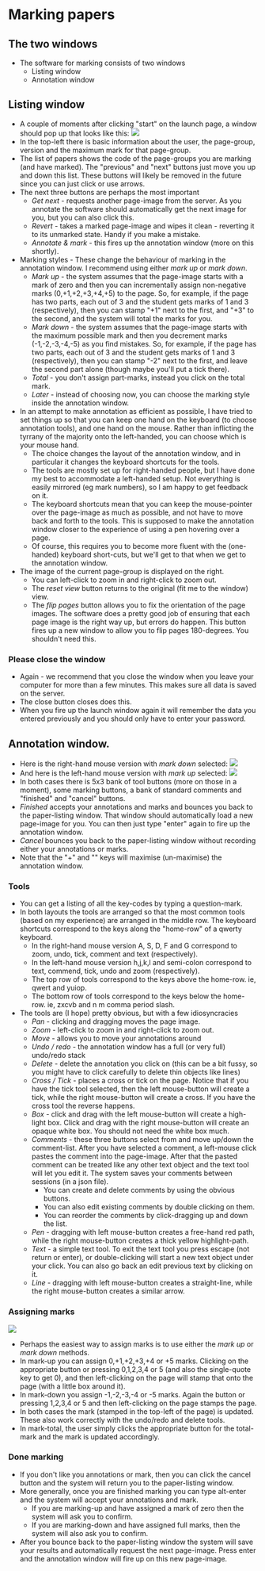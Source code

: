 # Marking papers
## The two windows
* The software for marking consists of two windows
  * Listing window
  * Annotation window

## Listing window
* A couple of moments after clicking "start" on the launch page, a window should pop up that looks like this:
![](figs/client2.png)
* In the top-left there is basic information about the user, the page-group, version and the maximum mark for that page-group.
* The list of papers shows the code of the page-groups you are marking (and have marked). The "previous" and "next" buttons just move you up and down this list. These buttons will likely be removed in the future since you can just click or use arrows.
* The next three buttons are perhaps the most important
  * *Get next* - requests another page-image from the server. As you annotate the software should automatically get the next image for you, but you can also click this.
  * *Revert* - takes a marked page-image and wipes it clean - reverting it to its unmarked state. Handy if you make a mistake.
  * *Annotate & mark* - this fires up the annotation window (more on this shortly).
* Marking styles - These change the behaviour of marking in the annotation window. I recommend using either *mark up* or *mark down*.
  * *Mark up* - the system assumes that the page-image starts with a mark of zero and then you can incrementally assign non-negative marks (0,+1,+2,+3,+4,+5) to the page. So, for example, if the page has two parts, each out of 3 and the student gets marks of 1 and 3 (respectively), then you can stamp "+1" next to the first, and "+3" to the second, and the system will total the marks for you.
  * *Mark down* - the system assumes that the page-image starts with the maximum possible mark and then you decrement marks (-1,-2,-3,-4,-5) as you find mistakes. So, for example, if the page has two parts, each out of 3 and the student gets marks of 1 and 3 (respectively), then you can stamp "-2" next to the first, and leave the second part alone (though maybe you'll put a tick there).
  * *Total* - you don't assign part-marks, instead you click on the total mark.
  * *Later* - instead of choosing now, you can choose the marking style inside the annotation window.
* In an attempt to make annotation as efficient as possible, I have tried to set things up so that you can keep one hand on the keyboard (to choose annotation tools), and one hand on the mouse. Rather than inflicting the tyrrany of the majority onto the left-handed, you can choose which is your mouse hand.
  * The choice changes the layout of the annotation window, and in particular it changes the keyboard shortcuts for the tools.
  * The tools are mostly set up for right-handed people, but I have done my best to accommodate a left-handed setup. Not everything is easily mirrored (eg mark numbers), so I am happy to get feedback on it.
  * The keyboard shortcuts mean that you can keep the mouse-pointer over the page-image as much as possible, and not have to move back and forth to the tools. This is supposed to make the annotation window closer to the experience of using a pen hovering over a page.
  * Of course, this requires you to become more fluent with the (one-handed) keyboard short-cuts, but we'll get to that when we get to the annotation window.
* The image of the current page-group is displayed on the right.
  * You can left-click to zoom in and right-click to zoom out.
  * The *reset view* button returns to the original (fit me to the window) view.
  * The *flip pages* button allows you to fix the orientation of the page images. The software does a pretty good job of ensuring that each page image is the right way up, but errors do happen. This button fires up a new window to allow you to flip pages 180-degrees. You shouldn't need this.

### Please close the window
* Again - we recommend that you close the window when you leave your computer for more than a few minutes. This makes sure all data is saved on the server.
* The close button closes does this.
* When you fire up the launch window again it will remember the data you entered previously and you should only have to enter your password.

## Annotation window.
* Here is the right-hand mouse version with *mark down* selected:
![](figs/client3r.png)
* And here is the left-hand mouse version with *mark up* selected:
![](figs/client3l.png)
* In both cases there is 5x3 bank of tool buttons (more on those in a moment), some marking buttons, a bank of standard comments and "finished" and "cancel" buttons.
* *Finished* accepts your annotations and marks and bounces you back to the paper-listing window. That window should automatically load a new page-image for you. You can then just type "enter" again to fire up the annotation window.
* *Cancel* bounces you back to the paper-listing window without recording either your annotations or marks.
* Note that the "+" and "\" keys will maximise (un-maximise) the annotation window.

### Tools
* You can get a listing of all the key-codes by typing a question-mark.
* In both layouts the tools are arranged so that the most common tools (based on my experience) are arranged in the middle row. The keyboard shortcuts correspond to the keys along the "home-row" of a qwerty keyboard.
  * In the right-hand mouse version A, S, D, F and G  correspond to zoom, undo, tick, comment and text (respectively).
  * In the left-hand mouse version h,j,k,l and semi-colon correspond to text, commend, tick, undo and zoom (respectively).
  * The top row of tools correspond to the keys above the home-row. ie, qwert and yuiop.
  * The bottom row of tools correspond to the keys below the home-row. ie, zxcvb and n m comma period slash.
* The tools are (I hope) pretty obvious, but with a few idiosyncracies
  * *Pan* - clicking and dragging moves the page image.
  * *Zoom* - left-click to zoom in and right-click to zoom out.
  * *Move* - allows you to move your annotations around
  * *Undo / redo* - the annotation window has a full (or very full) undo/redo stack
  * *Delete* - delete the annotation you click on (this can be a bit fussy, so you might have to click carefully to delete thin objects like lines)
  * *Cross / Tick* - places a cross or tick on the page. Notice that if you have the tick tool selected, then the left mouse-button will create a tick, while the right mouse-button will create a cross. If you have the cross tool the reverse happens.
  * *Box* - click and drag with the left mouse-button will create a high-light box. Click and drag with the right mouse-button will create an opaque white box. You should not need the white box much.
  * *Comments* - these three buttons select from and move up/down the comment-list. After you have selected a comment, a left-mouse click pastes the comment into the page-image. After that the pasted comment can be treated like any other text object and the text tool will let you edit it. The system saves your comments between sessions (in a json file).
    * You can create and delete comments by using the obvious buttons.
    * You can also edit existing comments by double clicking on them.
    * You can reorder the comments by click-dragging up and down the list.
  * *Pen* - dragging with left mouse-button creates a free-hand red path, while the right mouse-button creates a thick yellow highlight-path.
  * *Text* - a simple text tool. To exit the text tool you press escape (not return or enter), or double-clicking will start a new text object under your click. You can also go back an edit previous text by clicking on it.
  * *Line* - dragging with left mouse-button creates a straight-line, while the right mouse-button creates a similar arrow.

### Assigning marks
![](figs/client3r1.png)
* Perhaps the easiest way to assign marks is to use either the *mark up* or *mark down* methods.
* In mark-up you can assign 0,+1,+2,+3,+4 or +5 marks. Clicking on the appropriate button or pressing 0,1,2,3,4 or 5 (and also the single-quote key to get 0), and then left-clicking on the page will stamp that onto the page (with a little box around it).
* In mark-down you assign -1,-2,-3,-4 or -5 marks. Again the button or pressing 1,2,3,4 or 5 and then left-clicking on the page stamps the page.
* In both cases the mark (stamped in the top-left of the page) is updated. These also work correctly with the undo/redo and delete tools.
* In mark-total, the user simply clicks the appropriate button for the total-mark and the mark is updated accordingly.

### Done marking
* If you don't like you annotations or mark, then you can click the cancel button and the system will return you to the paper-listing window.
* More generally, once you are finished marking you can type alt-enter and the system will accept your annotations and mark.
  * If you are marking-up and have assigned a mark of zero then the system will ask you to confirm.
  * If you are marking-down and have assigned full marks, then the system will also ask you to confirm.
* After you bounce back to the paper-listing window the system will save your results and automatically request the next page-image. Press enter and the annotation window will fire up on this new page-image.
